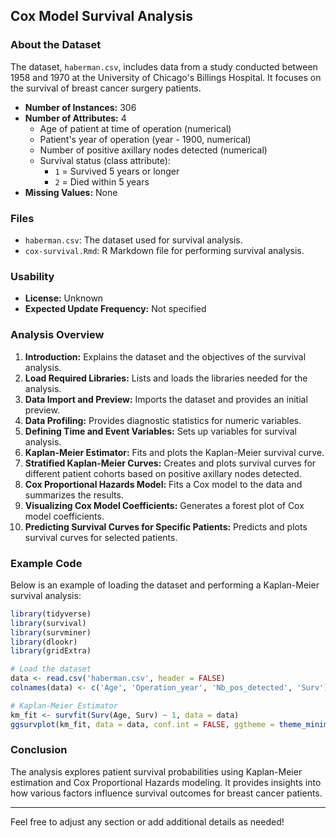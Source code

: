 ## Cox Model Survival Analysis

### About the Dataset
The dataset, `haberman.csv`, includes data from a study conducted between 1958 and 1970 at the University of Chicago's Billings Hospital. It focuses on the survival of breast cancer surgery patients.

- **Number of Instances:** 306
- **Number of Attributes:** 4
  - Age of patient at time of operation (numerical)
  - Patient's year of operation (year - 1900, numerical)
  - Number of positive axillary nodes detected (numerical)
  - Survival status (class attribute): 
    - `1` = Survived 5 years or longer
    - `2` = Died within 5 years
- **Missing Values:** None

### Files
- `haberman.csv`: The dataset used for survival analysis.
- `cox-survival.Rmd`: R Markdown file for performing survival analysis.

### Usability
- **License:** Unknown
- **Expected Update Frequency:** Not specified

### Analysis Overview
1. **Introduction:** Explains the dataset and the objectives of the survival analysis.
2. **Load Required Libraries:** Lists and loads the libraries needed for the analysis.
3. **Data Import and Preview:** Imports the dataset and provides an initial preview.
4. **Data Profiling:** Provides diagnostic statistics for numeric variables.
5. **Defining Time and Event Variables:** Sets up variables for survival analysis.
6. **Kaplan-Meier Estimator:** Fits and plots the Kaplan-Meier survival curve.
7. **Stratified Kaplan-Meier Curves:** Creates and plots survival curves for different patient cohorts based on positive axillary nodes detected.
8. **Cox Proportional Hazards Model:** Fits a Cox model to the data and summarizes the results.
9. **Visualizing Cox Model Coefficients:** Generates a forest plot of Cox model coefficients.
10. **Predicting Survival Curves for Specific Patients:** Predicts and plots survival curves for selected patients.

### Example Code
Below is an example of loading the dataset and performing a Kaplan-Meier survival analysis:

```r
library(tidyverse)
library(survival)
library(survminer)
library(dlookr)
library(gridExtra)

# Load the dataset
data <- read.csv('haberman.csv', header = FALSE)
colnames(data) <- c('Age', 'Operation_year', 'Nb_pos_detected', 'Surv')

# Kaplan-Meier Estimator
km_fit <- survfit(Surv(Age, Surv) ~ 1, data = data)
ggsurvplot(km_fit, data = data, conf.int = FALSE, ggtheme = theme_minimal(), title = "Kaplan-Meier Estimate")
```

### Conclusion
The analysis explores patient survival probabilities using Kaplan-Meier estimation and Cox Proportional Hazards modeling. It provides insights into how various factors influence survival outcomes for breast cancer patients.

---

Feel free to adjust any section or add additional details as needed!

